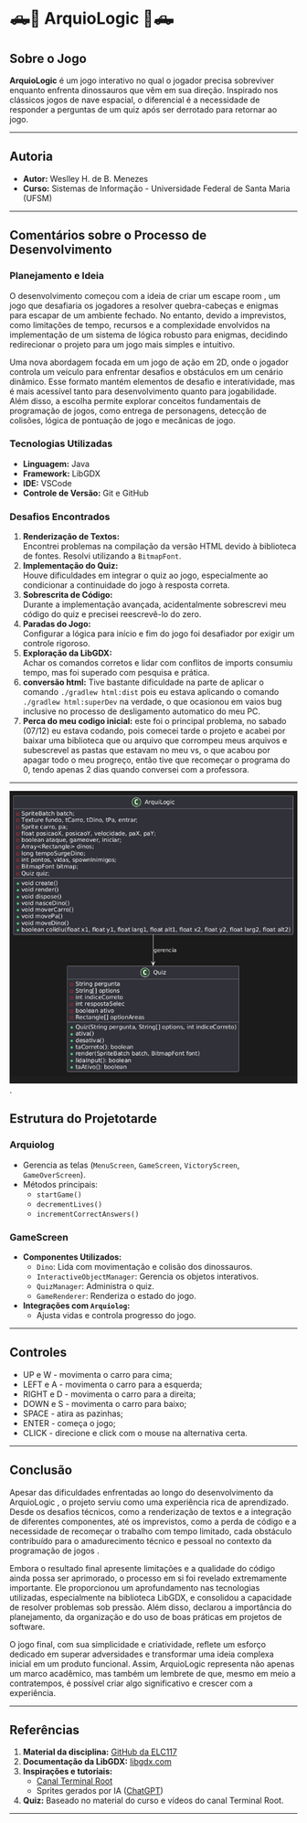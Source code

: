 # 🛻🦖 ArquioLogic 🦖🛻

## Sobre o Jogo
**ArquioLogic** é um jogo interativo no qual o jogador precisa sobreviver enquanto enfrenta dinossauros que vêm em sua direção. Inspirado nos clássicos jogos de nave espacial, o diferencial é a necessidade de responder a perguntas de um quiz após ser derrotado para retornar ao jogo.

---

## Autoria
- **Autor:** Weslley H. de B. Menezes  
- **Curso:** Sistemas de Informação - Universidade Federal de Santa Maria (UFSM)

---

## Comentários sobre o Processo de Desenvolvimento

### Planejamento e Ideia
O desenvolvimento começou com a ideia de criar um escape room , um jogo que desafiaria os jogadores a resolver quebra-cabeças e enigmas para escapar de um ambiente fechado. No entanto, devido a imprevistos, como limitações de tempo, recursos e a complexidade envolvidos na implementação de um sistema de lógica robusto para enigmas, decidindo redirecionar o projeto para um jogo mais simples e intuitivo.

Uma nova abordagem focada em um jogo de ação em 2D, onde o jogador controla um veículo para enfrentar desafios e obstáculos em um cenário dinâmico. Esse formato mantém elementos de desafio e interatividade, mas é mais acessível tanto para desenvolvimento quanto para jogabilidade. Além disso, a escolha permite explorar conceitos fundamentais de programação de jogos, como entrega de personagens, detecção de colisões, lógica de pontuação de jogo e mecânicas de jogo.

### Tecnologias Utilizadas
- **Linguagem:** Java  
- **Framework:** LibGDX  
- **IDE:** VSCode  
- **Controle de Versão:** Git e GitHub  

### Desafios Encontrados
1. **Renderização de Textos:**  
   Encontrei problemas na compilação da versão HTML devido à biblioteca de fontes. Resolvi utilizando a `BitmapFont`.
2. **Implementação do Quiz:**  
   Houve dificuldades em integrar o quiz ao jogo, especialmente ao condicionar a continuidade do jogo à resposta correta.
3. **Sobrescrita de Código:**  
   Durante a implementação avançada, acidentalmente sobrescrevi meu código do quiz e precisei reescrevê-lo do zero.
4. **Paradas do Jogo:**  
   Configurar a lógica para início e fim do jogo foi desafiador por exigir um controle rigoroso.
5. **Exploração da LibGDX:**  
   Achar os comandos corretos e lidar com conflitos de imports consumiu tempo, mas foi superado com pesquisa e prática.
6. **conversão html:**
   Tive bastante dificuldade na parte de aplicar o comando `./gradlew html:dist` pois eu estava aplicando o comando `./gradlew html:superDev` na verdade, o que ocasionou em vaios bug inclusive no processo de desligamento automatico do meu PC.
7. **Perca do meu codigo inicial:**
   este foi o principal problema, no sabado (07/12) eu estava codando, pois comecei tarde o projeto e acabei por baixar uma biblioteca que ou arquivo que corrompeu meus arquivos e subescrevel as pastas que estavam no meu vs, o que acabou por apagar todo o meu progreço, então tive que recomeçar o programa do 0, tendo apenas 2 dias quando conversei com a professora.

---

![Diagrama de Classes](assets/diagrama.png).

## Estrutura do Projetotarde 

### **Arquiolog**
- Gerencia as telas (`MenuScreen`, `GameScreen`, `VictoryScreen`, `GameOverScreen`).
- Métodos principais:
  - `startGame()`
  - `decrementLives()`
  - `incrementCorrectAnswers()`

### **GameScreen**
- **Componentes Utilizados:**
  - `Dino`: Lida com movimentação e colisão dos dinossauros.
  - `InteractiveObjectManager`: Gerencia os objetos interativos.
  - `QuizManager`: Administra o quiz.
  - `GameRenderer`: Renderiza o estado do jogo.
- **Integrações com `Arquiolog`:**
  - Ajusta vidas e controla progresso do jogo.
---

## Controles

- UP e W - movimenta o carro para cima;
- LEFT e A - movimenta o carro para a esquerda;
- RIGHT e D - movimenta o carro para a direita;
- DOWN e S - movimenta o carro para baixo;
- SPACE - atira as pazinhas;
- ENTER - começa o jogo;
- CLICK - direcione e click com o mouse na alternativa certa.

---

## Conclusão

Apesar das dificuldades enfrentadas ao longo do desenvolvimento da ArquioLogic , o projeto serviu como uma experiência rica de aprendizado. Desde os desafios técnicos, como a renderização de textos e a integração de diferentes componentes, até os imprevistos, como a perda de código e a necessidade de recomeçar o trabalho com tempo limitado, cada obstáculo contribuído para o amadurecimento técnico e pessoal no contexto da programação de jogos .

Embora o resultado final apresente limitações e a qualidade do código ainda possa ser aprimorado, o processo em si foi revelado extremamente importante. Ele proporcionou um aprofundamento nas tecnologias utilizadas, especialmente na biblioteca LibGDX, e consolidou a capacidade de resolver problemas sob pressão. Além disso, declarou a importância do planejamento, da organização e do uso de boas práticas em projetos de software.

O jogo final, com sua simplicidade e criatividade, reflete um esforço dedicado em superar adversidades e transformar uma ideia complexa inicial em um produto funcional. Assim, ArquioLogic representa não apenas um marco acadêmico, mas também um lembrete de que, mesmo em meio a contratempos, é possível criar algo significativo e crescer com a experiência.

---

## Referências
1. **Material da disciplina:** [GitHub da ELC117](https://github.com/andreaInfUFSM/elc117-2024b)  
2. **Documentação da LibGDX:** [libgdx.com](https://libgdx.com/dev/)  
3. **Inspirações e tutoriais:**  
   - [Canal Terminal Root](https://www.youtube.com/watch?v=2bmvlwvnirk)  
   - Sprites gerados por IA ([ChatGPT](https://chatgpt.com/g/g-pmuQfob8d-image-generator))  
4. **Quiz:** Baseado no material do curso e vídeos do canal Terminal Root.

---
